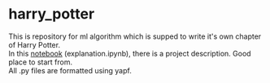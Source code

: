 # harry_potter
This is repository for ml algorithm which is supped to write it's own chapter of Harry Potter. <br>
In this <a href="https://github.com/12jerek34jeremi/harry_potter/blob/main/explanation.ipynb">notebook</a> (explanation.ipynb), there is a project description. Good place to start from. <br>
All .py files are formatted using yapf. <br>
